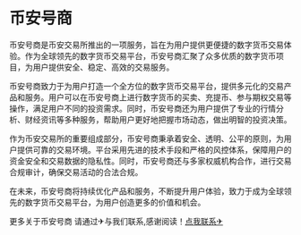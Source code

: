 # 币安号商

币安号商是币安交易所推出的一项服务，旨在为用户提供更便捷的数字货币交易体验。作为全球领先的数字货币交易平台，币安号商汇聚了众多优质的数字货币项目，为用户提供安全、稳定、高效的交易服务。

币安号商致力于为用户打造一个全方位的数字货币交易平台，提供多元化的交易产品和服务。用户可以在币安号商上进行数字货币的买卖、充提币、参与期权交易等操作，满足用户不同的投资需求。同时，币安号商还为用户提供了专业的行情分析、财经资讯等多种服务，帮助用户更好地把握市场动态，做出明智的投资决策。

作为币安交易所的重要组成部分，币安号商秉承着安全、透明、公平的原则，为用户提供可靠的交易环境。平台采用先进的技术手段和严格的风控体系，保障用户的资金安全和交易数据的隐私性。同时，币安号商还与多家权威机构合作，进行交易合规审计，确保交易活动的合法合规。

在未来，币安号商将持续优化产品和服务，不断提升用户体验，致力于成为全球领先的数字货币交易平台，为用户创造更多的价值和机会。

更多关于币安号商 请通过✈与我们联系,感谢阅读！[点我联系✈](https://my.G208.com)